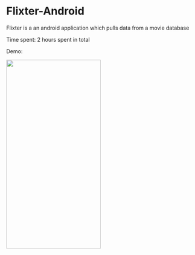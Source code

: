 # Flixter-Android

Flixter is a an android application which pulls data from a movie database

Time spent: 2 hours spent in total

Demo:

<img src="https://github.com/avery1024/Flixter-Android/blob/master/demo.gif.gif" width="250" height="500"/>
